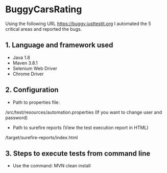 # BuggyCarsRating
Using the following URL https://buggy.justtestit.org  I automated the 5 critical areas and reported the bugs.

## 1. Language and framework used

   - Java 1.8
   - Maven 3.8.1
   - Selenium Web Driver
   - Chrome Driver

## 2. Configuration

 - Path to properties file:
 
 /src/test/resources/automation.properties (If you want to change user and password)
    
 - Path to surefire reports (View the test execution report in HTML)
  
  /target/surefire-reports/index.html

## 3. Steps to execute tests from command line

 - Use the command: MVN clean install


